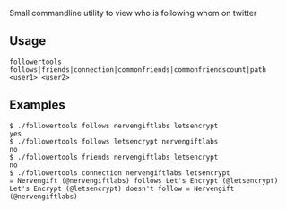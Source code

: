 Small commandline utility to view who is following whom on twitter

## Usage

```
followertools follows|friends|connection|commonfriends|commonfriendscount|path <user1> <user2>
```

## Examples

```
$ ./followertools follows nervengiftlabs letsencrypt
yes
$ ./followertools follows letsencrypt nervengiftlabs
no
$ ./followertools friends nervengiftlabs letsencrypt
no
$ ./followertools connection nervengiftlabs letsencrypt
☠ Nervengift (@nervengiftlabs) follows Let's Encrypt (@letsencrypt)
Let's Encrypt (@letsencrypt) doesn't follow ☠ Nervengift (@nervengiftlabs)


